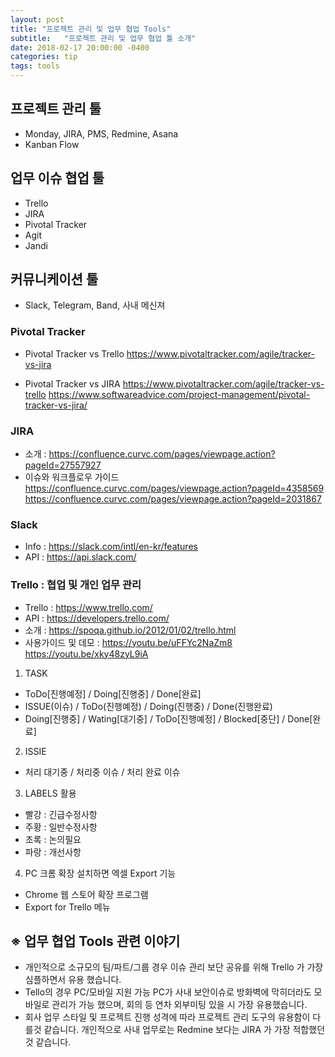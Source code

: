 ```yaml
---
layout: post
title: "프로젝트 관리 및 업무 협업 Tools"
subtitle:   "프로젝트 관리 및 업무 협업 툴 소개"
date: 2018-02-17 20:00:00 -0400
categories: tip
tags: tools
---
```


## 프로젝트 관리 툴
- Monday, JIRA, PMS, Redmine, Asana
- Kanban Flow

## 업무 이슈 협업 툴
- Trello
- JIRA
- Pivotal Tracker 
- Agit 
- Jandi

## 커뮤니케이션 툴
- Slack, Telegram, Band, 사내 메신져


### Pivotal Tracker
- Pivotal Tracker vs Trello
https://www.pivotaltracker.com/agile/tracker-vs-jira

- Pivotal Tracker vs JIRA
https://www.pivotaltracker.com/agile/tracker-vs-trello
https://www.softwareadvice.com/project-management/pivotal-tracker-vs-jira/

### JIRA 
- 소개 : https://confluence.curvc.com/pages/viewpage.action?pageId=27557927
- 이슈와 워크플로우 가이드
https://confluence.curvc.com/pages/viewpage.action?pageId=4358569
https://confluence.curvc.com/pages/viewpage.action?pageId=2031867

### Slack
- Info : https://slack.com/intl/en-kr/features
- API : https://api.slack.com/


### Trello : 협업 및 개인 업무 관리
- Trello : https://www.trello.com/
- API : https://developers.trello.com/
- 소개 : https://spoqa.github.io/2012/01/02/trello.html
- 사용가이드 및 데모 : https://youtu.be/uFFYc2NaZm8   https://youtu.be/xky48zyL9iA

1. TASK
- ToDo[진행예정] / Doing[진행중] / Done[완료]
- ISSUE(이슈) / ToDo(진행예정) / Doing(진행중) / Done(진행완료)
- Doing[진행중] / Wating[대기중] / ToDo[진행예정] / Blocked[중단] / Done[완료]

2. ISSIE
- 처리 대기중 / 처리중 이슈 / 처리 완료 이슈
							   
3. LABELS 활용
- 빨강 : 긴급수정사항
- 주황 : 일반수정사항
- 초록 : 논의필요
- 파랑 : 개선사항

4. PC 크롬 확장 설치하면 엑셀 Export 기능
- Chrome 웹 스토어  확장 프로그램
- Export for Trello 메뉴 


## ※ 업무 협업 Tools 관련 이야기
- 개인적으로 소규모의 팀/파트/그룹 경우 이슈 관리 보단 공유를 위해 Trello 가 가장 심플하면서 유용 했습니다. 
- Tello의 경우 PC/모바일 지원 가능 PC가 사내 보안이슈로 방화벽에 막히더라도 모바일로 관리가 가능 했으며, 회의 등 연차 외부미팅 있을 시 가장 유용했습니다.
- 회사 업무 스타일 및 프로젝트 진행 성격에 따라 프로젝트 관리 도구의 유용함이 다를것 같습니다. 개인적으로 사내 업무로는 Redmine 보다는 JIRA 가 가장 적합했던것 같습니다.